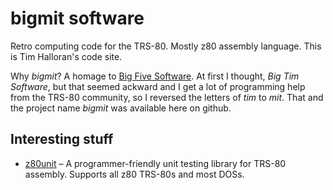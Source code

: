# bigmit software

Retro computing code for the TRS-80. Mostly z80 assembly language. This is Tim
Halloran's code site.

Why *bigmit*? A homage to [Big Five Software](http://www.trs-80.org/big-five/).
At first I thought, *Big Tim Software*, but that seemed ackward and I get a lot
of programming help from the TRS-80 community, so I reversed the letters of
*tim* to *mit*. That and the project name *bigmit* was available here on
github.

## Interesting stuff

* [z80unit](./z80unit) &ndash; A programmer-friendly unit testing library for
  TRS-80 assembly. Supports all z80 TRS-80s and most DOSs.

